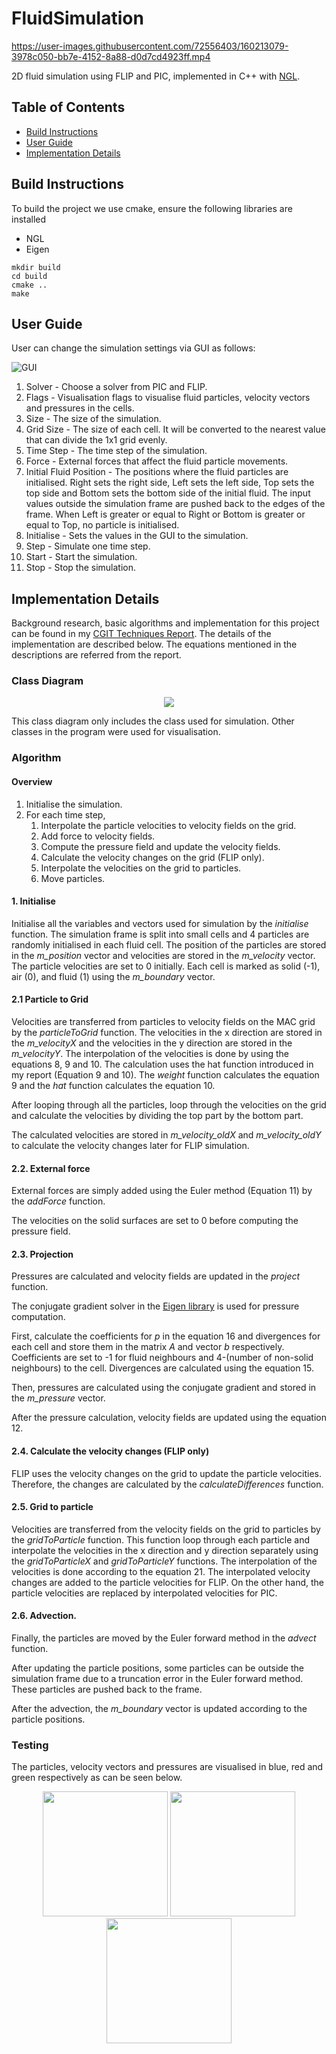 # FluidSimulation

https://user-images.githubusercontent.com/72556403/160213079-3978c050-bb7e-4152-8a88-d0d7cd4923ff.mp4

2D fluid simulation using FLIP and PIC, implemented in C++ with [NGL](https://github.com/NCCA/NGL).

## Table of Contents

- [Build Instructions](#build-instructions)
- [User Guide](#user-guide)
- [Implementation Details](#implementation-details)

## Build Instructions
To build the project we use cmake, ensure the following libraries are installed

- NGL
- Eigen

```
mkdir build
cd build
cmake ..
make
```

## User Guide

User can change the simulation settings via GUI as follows:

![GUI](docs/GUI.png)

1. Solver - Choose a solver from PIC and FLIP.
2. Flags - Visualisation flags to visualise fluid particles, velocity vectors and pressures in the cells.
3. Size - The size of the simulation.
4. Grid Size - The size of each cell. It will be converted to the nearest value that can divide the 1x1 grid evenly.
5. Time Step - The time step of the simulation.
6. Force - External forces that affect the fluid particle movements.
7. Initial Fluid Position - The positions where the fluid particles are initialised. Right sets the right side, Left sets the left side, Top sets the top side and Bottom sets the bottom side of the initial fluid. The input values outside the simulation frame are pushed back to the edges of the frame. When Left is greater or equal to Right or Bottom is greater or equal to Top, no particle is initialised.
8. Initialise - Sets the values in the GUI to the simulation.
9. Step - Simulate one time step.
10. Start - Start the simulation.
11. Stop - Stop the simulation.

## Implementation Details

Background research, basic algorithms and implementation for this project can be found in my [CGIT Techniques Report](docs/CGI_Techniques_Report.pdf). The details of the implementation are described below. The equations mentioned in the descriptions are referred from the report.

### Class Diagram

<p align="center">
    <img src="docs/classdiagram.png">
</p>

This class diagram only includes the class used for simulation. Other classes in the program were used for visualisation.

### Algorithm

#### Overview

1. Initialise the simulation.
2. For each time step,
    1. Interpolate the particle velocities to velocity fields on the grid.
    2. Add force to velocity fields.
    3. Compute the pressure field and update the velocity fields.
    4. Calculate the velocity changes on the grid (FLIP only).
    5. Interpolate the velocities on the grid to particles.
    6. Move particles.


#### 1. Initialise

Initialise all the variables and vectors used for simulation by the *initialise* function.
The simulation frame is split into small cells and 4 particles are randomly initialised in each fluid cell.
The position of the particles are stored in the *m_position* vector and velocities are stored in the *m_velocity* vector. The particle velocities are set to 0 initially.
Each cell is marked as solid (-1), air (0), and fluid (1) using the *m_boundary* vector.


#### 2.1 Particle to Grid

Velocities are transferred from particles to velocity fields on the MAC grid by the *particleToGrid* function. The velocities in the x direction are stored in the *m_velocityX* and the velocities in the y direction are stored in the *m_velocityY*.
The interpolation of the velocities is done by using the equations 8, 9 and 10. The calculation uses the hat function introduced in my report (Equation 9 and 10). The *weight* function calculates the equation 9 and the *hat* function calculates the equation 10.

After looping through all the particles, loop through the velocities on the grid and calculate the velocities by dividing the top part by the bottom part.

The calculated velocities are stored in *m_velocity_oldX* and *m_velocity_oldY* to calculate the velocity changes later for FLIP simulation.


#### 2.2. External force

External forces are simply added using the Euler method (Equation 11) by the *addForce* function.

The velocities on the solid surfaces are set to 0 before computing the pressure field.


#### 2.3. Projection

Pressures are calculated and velocity fields are updated in the *project* function.

The conjugate gradient solver in the [Eigen library](https://eigen.tuxfamily.org/dox/classEigen_1_1ConjugateGradient.html) is used for pressure computation.

First, calculate the coefficients for *p* in the equation 16 and divergences for each cell and store them in the matrix *A* and vector *b* respectively. Coefficients are set to -1 for fluid neighbours and 4-(number of non-solid neighbours) to the cell.
Divergences are calculated using the equation 15.

Then, pressures are calculated using the conjugate gradient and stored in the *m_pressure* vector.

After the pressure calculation, velocity fields are updated using the equation 12.


#### 2.4. Calculate the velocity changes (FLIP only)

FLIP uses the velocity changes on the grid to update the particle velocities. Therefore, the changes are calculated by the *calculateDifferences* function.


#### 2.5. Grid to particle

Velocities are transferred from the velocity fields on the grid to particles by the *gridToParticle* function. This function loop through each particle and interpolate the velocities in the x direction and y direction separately using the *gridToParticleX* and *gridToParticleY* functions. The interpolation of the velocities is done according to the equation 21.
The interpolated velocity changes are added to the particle velocities for FLIP. On the other hand, the particle velocities are replaced by interpolated velocities for PIC.


#### 2.6. Advection.

Finally, the particles are moved by the Euler forward method in the *advect* function.

After updating the particle positions, some particles can be outside the simulation frame due to a truncation error in the Euler forward method. These particles are pushed back to the frame.

After the advection, the *m_boundary* vector is updated according to the particle positions.

### Testing
The particles, velocity vectors and pressures are visualised in blue, red and green respectively as can be seen below.

<p align="center">
    <img src="docs/tdd_fluid.png" width="200">
    <img src="docs/tdd_vel.png" width="200">
    <img src="docs/tdd_pre.png" width="200">
</p>
